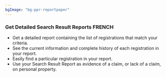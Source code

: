 ```yaml
---
bgImage: "bg-ppr-reportpaper"
---
```


### Get Detailed Search Result Reports FRENCH

- Get a detailed report containing the list of registrations that match your criteria.
- See the current information and complete history of each registration in your report.
- Easily find a particular registration in your report.
- Use your Search Result Report as evidence of a claim, or lack of a claim, on personal property.
              